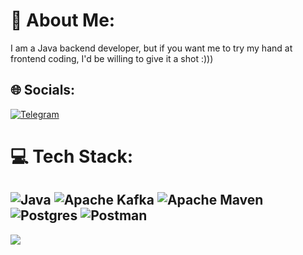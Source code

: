 # 💫 About Me:
I am a Java backend developer, but if you want me to try my hand at frontend coding, I'd be willing to give it a shot :)))


## 🌐 Socials:
[![Telegram](https://img.shields.io/badge/Telegram-%231877F2.svg?logo=Telegram&logoColor=white)](https://t.me/DratkOMG)

# 💻 Tech Stack:
![Java](https://img.shields.io/badge/java-%23ED8B00.svg?style=flat-square&logo=openjdk&logoColor=white) ![Apache Kafka](https://img.shields.io/badge/Apache%20Kafka-000?style=flat-square&logo=apachekafka) ![Apache Maven](https://img.shields.io/badge/Apache%20Maven-C71A36?style=flat-square&logo=Apache%20Maven&logoColor=white) ![Postgres](https://img.shields.io/badge/postgres-%23316192.svg?style=flat-square&logo=postgresql&logoColor=white) ![Postman](https://img.shields.io/badge/Postman-FF6C37?style=flat-square&logo=postman&logoColor=white)
---
[![](https://visitcount.itsvg.in/api?id=DratkOMG&label=Profile%20Views&color=0&icon=7&pretty=true)](https://visitcount.itsvg.in)
